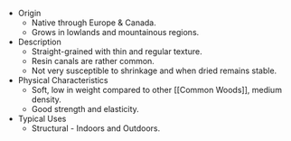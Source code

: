 - Origin 
	- Native through Europe & Canada.
	- Grows in lowlands and mountainous regions.
- Description 
	- Straight-grained with thin and regular texture.
	- Resin canals are rather common.
	- Not very susceptible to shrinkage and when dried remains stable.
- Physical Characteristics
	- Soft, low in weight compared to other [[Common Woods]], medium density.
	- Good strength and elasticity.
- Typical Uses
	- Structural - Indoors and Outdoors.